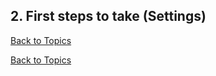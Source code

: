 ## 2. First steps to take (Settings)

[Back to Topics](../README.md)



[Back to Topics](../README.md)
